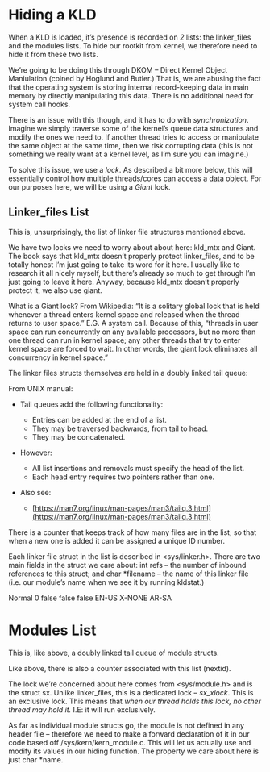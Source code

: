 # Hiding a KLD


When a KLD is loaded, it&rsquo;s presence is recorded on *2* lists: the linker_files and the modules lists. To hide our rootkit from kernel, we therefore need to hide it from these two lists.

We&rsquo;re going to be doing this through DKOM &ndash; Direct Kernel Object Maniulation (coined by Hoglund and Butler.) That is, we are abusing the fact that the operating system is storing internal record-keeping data in main memory by directly manipulating this data. There is no additional need for system call hooks.

There is an issue with this though, and it has to do with *synchronization*. Imagine we simply traverse some of the kernel&rsquo;s queue data structures and modify the ones we need to. If another thread tries to access or manipulate the same object at the same time, then we risk corrupting data (this is not something we really want at a kernel level, as I&rsquo;m sure you can imagine.)

To solve this issue, we use a *lock*. As described a bit more below, this will essentially control how multiple threads/cores can access a data object. For our purposes here, we will be using a *Giant* lock.

## Linker_files List

This is, unsurprisingly, the list of linker file structures mentioned above.

We have two locks we need to worry about about here: kld_mtx and Giant. The book says that kld_mtx doesn&rsquo;t properly protect linker_files, and to be totally honest I&rsquo;m just going to take its word for it here. I usually like to research it all nicely myself, but there&rsquo;s already so much to get through I&rsquo;m just going to leave it here. Anyway, because kld_mtx doesn&rsquo;t properly protect it, we also use giant.

What is a Giant lock? From Wikipedia: &ldquo;It is a solitary global lock that is held whenever a thread enters kernel space and released when the thread returns to user space.&rdquo; E.G. A system call. Because of this, &ldquo;threads in user space can run concurrently on any available processors, but no more than one thread can run in kernel space&semi; any other threads that try to enter kernel space are forced to wait. In other words, the giant lock eliminates all concurrency in kernel space.&rdquo;

The linker files structs themselves are held in a doubly linked tail queue:

From UNIX manual:

*   Tail queues add the following functionality:

    *   Entries can be added at the end of a list.
    *   They may be traversed backwards, from tail to head.
    *   They may be concatenated.
*   However:

    *   All list insertions and removals must specify the head of the list.
    *   Each head entry requires two pointers rather than one.
*   Also see:
    *   [https://man7.org/linux/man-pages/man3/tailq.3.html](https://man7.org/linux/man-pages/man3/tailq.3.html)

There is a counter that keeps track of how many files are in the list, so that when a new one is added it can be assigned a unique ID number.

Each linker file struct in the list is described in &lt;sys/linker.h&gt;. There are two main fields in the struct we care about: int refs &ndash; the number of inbound references to this struct&semi; and char *filename &ndash; the name of this linker file (i.e. our module&rsquo;s name when we see it by running kldstat.)

Normal 0 false false false EN-US X-NONE AR-SA

# Modules List

This is, like above, a doubly linked tail queue of module structs.

Like above, there is also a counter associated with this list (nextid).

The lock we&rsquo;re concerned about here comes from &lt;sys/module.h&gt; and is the struct sx. Unlike linker_files, this is a dedicated lock &ndash; *sx_xlock*. This is an exclusive lock. This means that *when our thread holds this lock, no other thread may hold it.* I.E: it will run exclusively.

As far as individual module structs go, the module is not defined in any header file &ndash; therefore we need to make a forward declaration of it in our code based off /sys/kern/kern_module.c. This will let us actually use and modify its values in our hiding function. The property we care about here is just char *name.